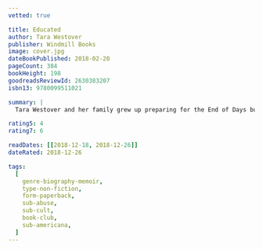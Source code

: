 ```yaml
---
vetted: true

title: Educated
author: Tara Westover
publisher: Windmill Books
image: cover.jpg
dateBookPublished: 2018-02-20
pageCount: 384
bookHeight: 198
goodreadsReviewId: 2630383207
isbn13: 9780099511021

summary: |
  Tara Westover and her family grew up preparing for the End of Days but, according to the government, she didn’t exist. She hadn’t been registered for a birth certificate. She had no school records because she’d never set foot in a classroom, and no medical records because her father didn’t believe in hospitals. As she grew older, her father became more radical and her brother more violent. At sixteen, Tara knew she had to leave home. In doing so she discovered both the transformative power of education, and the price she had to pay for it.

rating5: 4
rating7: 6

readDates: [[2018-12-18, 2018-12-26]]
dateRated: 2018-12-26

tags:
  [
    genre-biography-memoir,
    type-non-fiction,
    form-paperback,
    sub-abuse,
    sub-cult,
    book-club,
    sub-americana,
  ]
---
```

